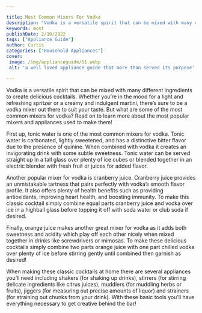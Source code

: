 ```yaml
---

title: Most Common Mixers For Vodka
description: "Vodka is a versatile spirit that can be mixed with many different ingredients to create delicious cocktails. Whether you’re in the...keep reading to learn"
keywords: most
publishDate: 2/10/2022
tags: ["Appliance Guide"]
author: Curtis
categories: ["Household Appliances"]
cover: 
 image: /img/applianceguide/51.webp
 alt: 'a well loved appliance guide that more than served its purpose'

---
```


Vodka is a versatile spirit that can be mixed with many different ingredients to create delicious cocktails. Whether you’re in the mood for a light and refreshing spritzer or a creamy and indulgent martini, there’s sure to be a vodka mixer out there to suit your taste. But what are some of the most common mixers for vodka? Read on to learn more about the most popular mixers and appliances used to make them!

First up, tonic water is one of the most common mixers for vodka. Tonic water is carbonated, lightly sweetened, and has a distinctive bitter flavor due to the presence of quinine. When combined with vodka it creates an invigorating drink with some subtle sweetness. Tonic water can be served straight up in a tall glass over plenty of ice cubes or blended together in an electric blender with fresh fruit or juices for added flavor.

Another popular mixer for vodka is cranberry juice. Cranberry juice provides an unmistakable tartness that pairs perfectly with vodka’s smooth flavor profile. It also offers plenty of health benefits such as providing antioxidants, improving heart health, and boosting immunity. To make this classic cocktail simply combine equal parts cranberry juice and vodka over ice in a highball glass before topping it off with soda water or club soda if desired.

Finally, orange juice makes another great mixer for vodka as it adds both sweetness and acidity which play off each other nicely when mixed together in drinks like screwdrivers or mimosas. To make these delicious cocktails simply combine two parts orange juice with one part chilled vodka over plenty of ice before stirring gently until combined then garnish as desired! 

When making these classic cocktails at home there are several appliances you’ll need including shakers (for shaking up drinks), stirrers (for stirring delicate ingredients like citrus juices), muddlers (for muddling herbs or fruits), jiggers (for measuring out precise amounts of liquor) and strainers (for straining out chunks from your drink). With these basic tools you’ll have everything necessary to get creative behind the bar!
